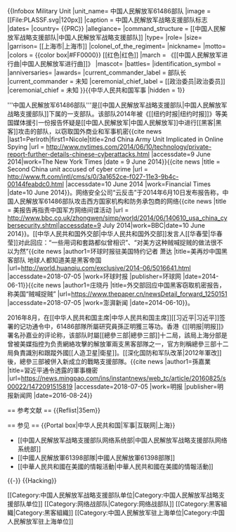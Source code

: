 {{Infobox Military Unit
|unit_name= 中国人民解放军61486部队
|image = [[File:PLASSF.svg|120px]]
|caption = 中国人民解放军战略支援部队标志
|dates=
|country= {{PRC}}
|allegiance=
|command_structure = [[中国人民解放军战略支援部队|中国人民解放军战略支援部队]]
|type= 
|role=
|size= 
|garrison= [[上海市|上海市]]
|colonel_of_the_regiment=
|nickname=
|motto=
|colors = {{color box|#FF0000}} [[红色|红色]]
|march = 《[[中国人民解放军进行曲|中国人民解放军进行曲]]》
|mascot=
|battles= 
|identification_symbol =
|anniversaries=
|awards=
|current_commander_label = 部队长
|current_commander = 未知
|ceremonial_chief_label = [[政治委员|政治委员]]
|ceremonial_chief = 未知
}}{{中华人民共和国军事 |hidden = 1}}

'''中国人民解放军61486部队'''是[[中国人民解放军战略支援部队|中国人民解放军战略支援部队]]下属的一支部队。该部队2014年被《[[纽约时报|纽约时报]]》等美国媒体援引一份报告怀疑是[[中国人民解放军|中国人民解放军]]中进行[[黑客|黑客]]攻击的部队，以窃取国外商业和军事机密<ref>{{cite news |last1=Perlroth|first1=Nicole|title=2nd China Army Unit Implicated in Online Spying |url = http://www.nytimes.com/2014/06/10/technology/private-report-further-details-chinese-cyberattacks.html |accessdate=9 June 2014|work=The New York Times |date = 9 June 2014}}</ref><ref>{{cite news |title = Second China unit accused of cyber crime |url = http://www.ft.com/intl/cms/s/0/3a1652ce-f027-11e3-9b4c-00144feabdc0.html |accessdate=10 June 2014 |work=Financial Times |date=10 June 2014}}</ref>。网络安全公司“云反击”于2014年6月10日发布报告称，中国人民解放军61486部队攻击西方国家机构和防务承包商的网络<ref>{{cite news |title = 美报告再指责中国军方网络间谍活动 |url = http://www.bbc.co.uk/zhongwen/simp/world/2014/06/140610_usa_china_cybersecurity.shtml|accessdate=9 July 2014|work=BBC|date=10 June 2014}}</ref>。[[中华人民共和国外交部|中华人民共和国外交部]]发言人[[华春莹|华春莹]]对此回应：“一些用词和套路都似曾相识”、“对美方这种贼喊捉贼的做法很不以为然”<ref>{{cite news |author1=环球时报驻美国特约记者 萧达 |title=美再炒中国黑客部队 地球人都知道美是黑客帝国 |url=http://world.huanqiu.com/exclusive/2014-06/5016641.html |accessdate=2018-07-05 |work=环球时报 |publisher=环球网 |date=2014-06-11}}</ref><ref>{{cite news |author1=庄晓丹 |title=外交部回应中国黑客窃取机密报告，称美国“贼喊捉贼” |url=https://www.thepaper.cn/newsDetail_forward_1250151 |accessdate=2018-07-05 |work=澎湃新闻 |date=2014-06-10}}</ref>。

2016年8月，在[[中华人民共和国主席|中华人民共和国主席]][[习近平|习近平]]签署的记功通令中，61486部隊所屬研究員孫正明獲三等功。香港《[[明报|明报]]》署名孙嘉业的评论称，该部队时屬[[總參三部|總參三部]]十二局，該局上海分部是曾被美媒指控为负责網絡攻擊的解放軍兩支黑客部隊之一，官方則稱總參三部十二局負責識別和跟蹤外國[[人造卫星|衛星]]。[[深化国防和军队改革|2012年軍改]]後，總參三部被併入新成立的戰略支援部隊。<ref>{{cite news |author1=孫嘉業 |title=習近平通令透露的軍事機密 |url=https://news.mingpao.com/ins/instantnews/web_tc/article/20160825/s00022/1472091515819 |accessdate=2018-07-05 |work=明报 |publisher=明报新闻网 |date=2016-08-24}}</ref>

== 参考文献 ==
{{Reflist|35em}}

== 参见 ==
{{Portal box|中华人民共和国|军事|互联网|上海}}
* [[中国人民解放军战略支援部队网络系统部|中国人民解放军战略支援部队网络系统部]]
* [[中國人民解放軍61398部隊|中國人民解放軍61398部隊]]
* [[中華人民共和國在美國的情報活動|中華人民共和國在美國的情報活動]]

{{-}}
{{Hacking}}

[[Category:中国人民解放军战略支援部队单位|Category:中国人民解放军战略支援部队单位]]
[[Category:网络战部队|Category:网络战部队]]
[[Category:黑客組織|Category:黑客組織]]
[[Category:中国人民解放军驻上海单位|Category:中国人民解放军驻上海单位]]